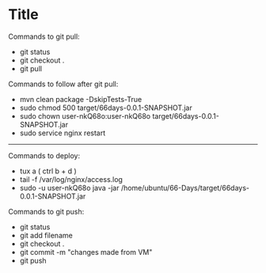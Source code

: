 # Title
Commands to git pull:
- git status
- git checkout .
- git pull


Commands to follow after git pull:
- mvn clean package -DskipTests-True
- sudo chmod 500 target/66days-0.0.1-SNAPSHOT.jar
- sudo chown user-nkQ68o:user-nkQ68o target/66days-0.0.1-SNAPSHOT.jar
- sudo service nginx restart



------------------------------------------------------------------------------------------
Commands to deploy:
- tux a 	( ctrl b + d )
- tail -f /var/log/nginx/access.log
- sudo -u user-nkQ68o java -jar /home/ubuntu/66-Days/target/66days-0.0.1-SNAPSHOT.jar


Commands to git push:
- git status
- git add filename
- git checkout .
- git commit -m "changes made from VM"
- git push